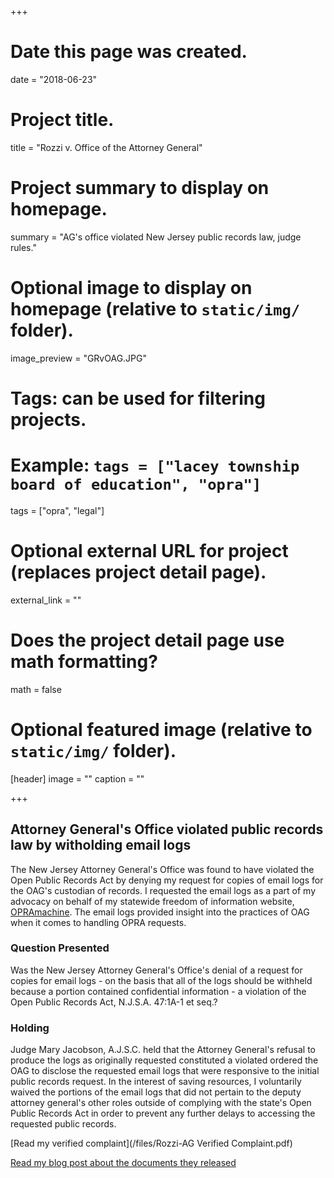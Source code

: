+++
# Date this page was created.
date = "2018-06-23"

# Project title.
title = "Rozzi v. Office of the Attorney General"

# Project summary to display on homepage.
summary = "AG's office violated New Jersey public records law, judge rules."

# Optional image to display on homepage (relative to `static/img/` folder).
image_preview = "GRvOAG.JPG"

# Tags: can be used for filtering projects.
# Example: `tags = ["lacey township board of education", "opra"]`
tags = ["opra", "legal"]

# Optional external URL for project (replaces project detail page).
external_link = ""

# Does the project detail page use math formatting?
math = false

# Optional featured image (relative to `static/img/` folder).
[header]
image = ""
caption = ""

+++
## Attorney General's Office violated public records law by witholding email logs

The New Jersey Attorney General's Office was found to have violated the Open Public Records Act by denying my request for copies of email logs for the OAG's custodian of records. I requested the email logs as a part of my advocacy on behalf of my statewide freedom of information website, [OPRAmachine](/project/opramachine/). The email logs provided insight into the practices of OAG when it comes to handling OPRA requests.

### Question Presented

Was the New Jersey Attorney General's Office's denial of a request for copies for email logs - on the basis that all of the logs should be withheld because a portion contained confidential information - a violation of the Open Public Records Act, N.J.S.A. 47:1A-1 et seq.?

### Holding

Judge Mary Jacobson, A.J.S.C. held that the Attorney General's refusal to produce the logs as originally requested constituted a violated ordered the OAG to disclose the requested email logs that were responsive to the initial public records request. In the interest of saving resources, I voluntarily waived the portions of the email logs that did not pertain to the deputy attorney general's other roles outside of complying with the state's Open Public Records Act in order to prevent any further delays to accessing the requested public records.

[Read my verified complaint](/files/Rozzi-AG Verified Complaint.pdf)

[Read my blog post about the documents they released](/post/rozzi-oag/)